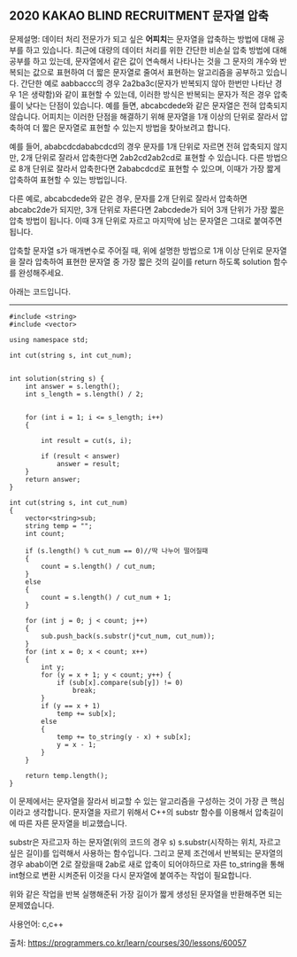 ## 2020 KAKAO BLIND RECRUITMENT 문자열 압축

문제설명: 데이터 처리 전문가가 되고 싶은 **어피치**는 문자열을 압축하는 방법에 대해 공부를 하고 있습니다. 최근에 대량의 데이터 처리를 위한 간단한 비손실 압축 방법에 대해 공부를 하고 있는데, 문자열에서 같은 값이 연속해서 나타나는 것을 그 문자의 개수와 반복되는 값으로 표현하여 더 짧은 문자열로 줄여서 표현하는 알고리즘을 공부하고 있습니다.
간단한 예로 aabbaccc의 경우 2a2ba3c(문자가 반복되지 않아 한번만 나타난 경우 1은 생략함)와 같이 표현할 수 있는데, 이러한 방식은 반복되는 문자가 적은 경우 압축률이 낮다는 단점이 있습니다. 예를 들면, abcabcdede와 같은 문자열은 전혀 압축되지 않습니다. 어피치는 이러한 단점을 해결하기 위해 문자열을 1개 이상의 단위로 잘라서 압축하여 더 짧은 문자열로 표현할 수 있는지 방법을 찾아보려고 합니다.

예를 들어, ababcdcdababcdcd의 경우 문자를 1개 단위로 자르면 전혀 압축되지 않지만, 2개 단위로 잘라서 압축한다면 2ab2cd2ab2cd로 표현할 수 있습니다. 다른 방법으로 8개 단위로 잘라서 압축한다면 2ababcdcd로 표현할 수 있으며, 이때가 가장 짧게 압축하여 표현할 수 있는 방법입니다.

다른 예로, abcabcdede와 같은 경우, 문자를 2개 단위로 잘라서 압축하면 abcabc2de가 되지만, 3개 단위로 자른다면 2abcdede가 되어 3개 단위가 가장 짧은 압축 방법이 됩니다. 이때 3개 단위로 자르고 마지막에 남는 문자열은 그대로 붙여주면 됩니다.

압축할 문자열 s가 매개변수로 주어질 때, 위에 설명한 방법으로 1개 이상 단위로 문자열을 잘라 압축하여 표현한 문자열 중 가장 짧은 것의 길이를 return 하도록 solution 함수를 완성해주세요.

아래는 코드입니다.

___

```
#include <string>
#include <vector>

using namespace std;

int cut(string s, int cut_num);


int solution(string s) {
	int answer = s.length();
	int s_length = s.length() / 2;
	
	
	for (int i = 1; i <= s_length; i++)
	{

		int result = cut(s, i);
		
		if (result < answer)
			answer = result;
	}
	return answer;
}

int cut(string s, int cut_num)
{
	vector<string>sub;
	string temp = "";
	int count;

	if (s.length() % cut_num == 0)//딱 나누어 떨어질때
	{
		count = s.length() / cut_num;
	}
	else
	{
		count = s.length() / cut_num + 1;
	}

	for (int j = 0; j < count; j++)
	{
		sub.push_back(s.substr(j*cut_num, cut_num));
	}
	for (int x = 0; x < count; x++)
	{
		int y;
		for (y = x + 1; y < count; y++) {
			if (sub[x].compare(sub[y]) != 0)
				break;
		}
		if (y == x + 1)
			temp += sub[x];
		else
		{
			temp += to_string(y - x) + sub[x];
			y = x - 1;
		}
	}
	
	return temp.length();
}
```

이 문제에서는 문자열을 잘라서 비교할 수 있는 알고리즘을 구성하는 것이 가장 큰 핵심이라고 생각합니다. 문자열을 자르기 위해서 C++의 substr 함수를 이용해서 압축길이에 따른 자른 문자열을 비교했습니다. 

substr은 자르고자 하는 문자열(위의 코드의 경우 s) s.substr(시작하는 위치, 자르고싶은 길이)를 입력해서 사용하는 함수입니다. 그리고 문제 조건에서 반복되는 문자열의 경우 abab이면 2로 잘랐을때 2ab로 새로 압축이 되어야하므로 자른 to_string을 통해 int형으로 변환 시켜준뒤 이것을 다시 문자열에 붙여주는 작업이 필요합니다.

위와 같은 작업을 반복 실행해준뒤 가장 길이가 짧게 생성된 문자열을 반환해주면 되는 문제였습니다.



사용언어: c,c++

출처: https://programmers.co.kr/learn/courses/30/lessons/60057